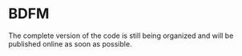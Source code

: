 # BDFM

The complete version of the code is still being organized and will be published online as soon as possible.
